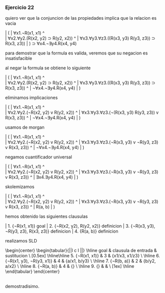 ### Ejercicio 22

quiero ver que la conjuncion de las propiedades implica que la relacion es vacia

|	(
|		$\forall$x1.¬R(x1, x1) ^  
|		$\forall$x2.$\forall$y2.(R(x2, y2) $\supset$ R(y2, x2)) ^ 
|		$\forall$x3.$\forall$y3.$\forall$z3.((R(x3, y3)  R(y3, z3)) $\supset$ R(x3, z3))
|	) $\supset$ $\forall$x4.¬$\exists$y4.R(x4, y4)

para demostrar que la formula es valida, veremos que su negacion es insatisfacible

al negar la formula se obtiene lo siguiente

|	(
|		$\forall$x1.¬R(x1, x1) ^  
|		$\forall$x2.$\forall$y2.(R(x2, y2) $\supset$ R(y2, x2)) ^ 
|		$\forall$x3.$\forall$y3.$\forall$z3.((R(x3, y3)  R(y3, z3)) $\supset$ R(x3, z3)) ^
|		¬$\forall$x4.¬$\exists$y4.R(x4, y4)
|	)  

eliminamos implicaciones

|	(
|		$\forall$x1.¬R(x1, x1) ^  
|		$\forall$x2.$\forall$y2.(¬R(x2, y2) v R(y2, x2)) ^ 
|		$\forall$x3.$\forall$y3.$\forall$z3.(¬(R(x3, y3)  R(y3, z3)) v R(x3, z3)) ^
|		¬$\forall$x4.¬$\exists$y4.R(x4, y4)
|	)

usamos de morgan

|	(
|		$\forall$x1.¬R(x1, x1) ^  
|		$\forall$x2.$\forall$y2.(¬R(x2, y2) v R(y2, x2)) ^ 
|		$\forall$x3.$\forall$y3.$\forall$z3.(¬R(x3, y3) v ¬R(y3, z3) v R(x3, z3)) ^
|		¬$\forall$x4.¬$\exists$y4.R(x4, y4)
|	)


negamos cuantificador universal

|	(
|		$\forall$x1.¬R(x1, x1) ^  
|		$\forall$x2.$\forall$y2.(¬R(x2, y2) v R(y2, x2)) ^ 
|		$\forall$x3.$\forall$y3.$\forall$z3.(¬R(x3, y3) v ¬R(y3, z3) v R(x3, z3)) ^
|		$\exists$x4.$\exists$y4.R(x4, y4)
|	)

skolemizamos

|	(
|		$\forall$x1.¬R(x1, x1) ^  
|		$\forall$x2.$\forall$y2.(¬R(x2, y2) v R(y2, x2)) ^ 
|		$\forall$x3.$\forall$y3.$\forall$z3.(¬R(x3, y3) v ¬R(y3, z3) v R(x3, z3)) ^
|		R(a, b)
|	)

hemos obtenido las siguientes clausulas

|	1. {¬R(x1, x1)}								goal
|	2. {¬R(x2, y2), R(y2, x2)}					definicion
|	3. {¬R(x3, y3), ¬R(y3, z3), R(x3, z3)}		definicion
|	4. {R(a, b)}								definicion

realizamos SLD

\begin{center}
 \begin{tabular}{||l c l ||} 
 \hline
 goal & clausula de entrada  & sustitucion \\ [0.5ex] 
 \hline\hline
 5. {¬R(x1, x1)} & 3 & {x1/x3, x1/z3}  \\ 
 \hline
 6. {¬R(x1, y3), ¬R(y3, x1)} & 4 & {a/x1, b/y3}  \\
 \hline
 7. {¬R(b, a)} & 2 & {b/y2, a/x2}  \\
 \hline
 8. {¬R(a, b)} & 4 & \{\}  \\
 \hline
 9. \{\} &  &   \\ [1ex] 
 \hline
\end{tabular}
\end{center}


\
demostradisimo.










